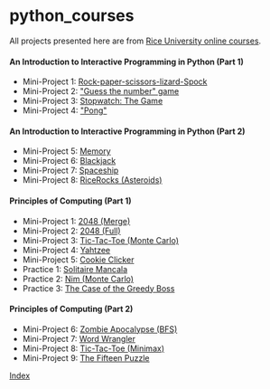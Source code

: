 # python_courses

All projects presented here are from [Rice University online courses](https://www.coursera.org/specialization/fundamentalscomputing2/37).

#### An Introduction to Interactive Programming in Python (Part 1)
- Mini-Project 1: [Rock-paper-scissors-lizard-Spock](http://linzifan.github.io/python_courses/IPP-Project1)
- Mini-Project 2: ["Guess the number" game](http://linzifan.github.io/python_courses/IPP-Project2)
- Mini-Project 3: [Stopwatch: The Game](http://linzifan.github.io/python_courses/IPP-Project3)
- Mini-Project 4: ["Pong"](http://linzifan.github.io/python_courses/IPP-Project4)


#### An Introduction to Interactive Programming in Python (Part 2)
- Mini-Project 5: [Memory](http://linzifan.github.io/python_courses/IPP-Project5)
- Mini-Project 6: [Blackjack](http://linzifan.github.io/python_courses/IPP-Project6)
- Mini-Project 7: [Spaceship](http://linzifan.github.io/python_courses/IPP-Project7)
- Mini-Project 8: [RiceRocks (Asteroids)](http://linzifan.github.io/python_courses/IPP-Project8)


#### Principles of Computing (Part 1)
- Mini-Project 1: [2048 (Merge)](http://linzifan.github.io/python_courses/PoC-Project1)
- Mini-Project 2: [2048 (Full)](http://linzifan.github.io/python_courses/PoC-Project2)
- Mini-Project 3: [Tic-Tac-Toe (Monte Carlo)](http://linzifan.github.io/python_courses/PoC-Project3)
- Mini-Project 4: [Yahtzee](http://linzifan.github.io/python_courses/PoC-Project4)
- Mini-Project 5: [Cookie Clicker](http://linzifan.github.io/python_courses/PoC-Project5)
- Practice 1: [Solitaire Mancala](http://linzifan.github.io/python_courses/PoC-Practice1)
- Practice 2: [Nim (Monte Carlo)](http://linzifan.github.io/python_courses/PoC-Practice2)
- Practice 3: [The Case of the Greedy Boss](http://linzifan.github.io/python_courses/PoC-Practice3)


#### Principles of Computing (Part 2)
- Mini-Project 6: [Zombie Apocalypse (BFS)](http://linzifan.github.io/python_courses/PoC-Project6)
- Mini-Project 7: [Word Wrangler](http://linzifan.github.io/python_courses/PoC-Project7)
- Mini-Project 8: [Tic-Tac-Toe (Minimax)](http://linzifan.github.io/python_courses/PoC-Project8)
- Mini-Project 9: [The Fifteen Puzzle](http://linzifan.github.io/python_courses/PoC-Project9)


[Index](http://linzifan.github.io/python_courses/Index)
